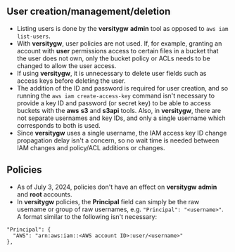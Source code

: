 ## User creation/management/deletion

* Listing users is done by the **versitygw** **admin** tool as opposed to `aws iam list-users`.
* With **versitygw**, user policies are not used.  If, for example, granting an account with **user** permissions access to certain files in a bucket that the user does not own, only the bucket policy or ACLs needs to be changed to allow the user access.
* If using **versitygw**, it is unnecessary to delete user fields such as access keys before deleting the user.
* The addition of the ID and password is required for user creation, and so running the `aws iam create-access-key` command isn't necessary to provide a key ID and password (or secret key) to be able to access buckets with the **aws** **s3** and **s3api** tools.  Also, in **versitygw**, there are not separate usernames and key IDs, and only a single username which corresponds to both is used.
* Since **versitygw** uses a single username, the IAM access key ID change propagation delay isn't a concern, so no wait time is needed between IAM changes and policy/ACL additions or changes.

## Policies

* As of July 3, 2024, policies don't have an effect on **versitygw** **admin** and **root** accounts.
* In **versitygw** policies, the **Principal** field can simply be the raw username or group of raw usernames, e.g. `"Principal": "<username>"`.  A format similar to the following isn't necessary:
```
"Principal": {
  "AWS": "arn:aws:iam::<AWS account ID>:user/<username>"
},
```